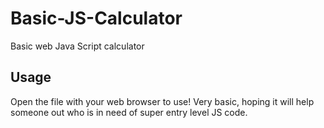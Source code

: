 # Basic-JS-Calculator
Basic web Java Script calculator

## Usage
Open the file with your web browser to use! Very basic, hoping it will help someone out who is in need of super entry level JS code.
